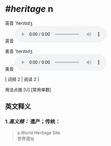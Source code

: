 # ***\#heritage*** n
英音 'herɪtɪdʒ  
英音
<audio src="./media/heritage-B.aac" controls="controls"></audio>

美音 'herɪtɪdʒ  
美音
<audio src="./media/heritage.aac" controls="controls"></audio>



| 词频 2 | 阅读 2 |  

用法点拨  [U] [常用单数]

英文释义
---
### 1.*高义频：* **遗产；传统：**  

 > a World Heritage Site  
 > 世界遗址    


